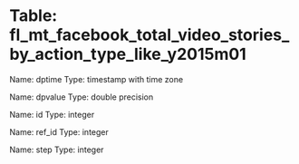 Table: fl_mt_facebook_total_video_stories_by_action_type_like_y2015m01
======================================================================

Name: dptime
Type: timestamp with time zone

Name: dpvalue
Type: double precision

Name: id
Type: integer

Name: ref_id
Type: integer

Name: step
Type: integer

